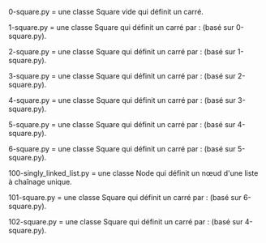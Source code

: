 0-square.py = une classe Square vide qui définit un carré.

1-square.py = une classe Square qui définit un carré par : (basé sur 0-square.py).

2-square.py = une classe Square qui définit un carré par : (basé sur 1-square.py).

3-square.py = une classe Square qui définit un carré par : (basé sur 2-square.py).

4-square.py = une classe Square qui définit un carré par : (basé sur 3-square.py).

5-square.py = une classe Square qui définit un carré par : (basé sur 4-square.py).

6-square.py = une classe Square qui définit un carré par : (basé sur 5-square.py).

100-singly_linked_list.py = une classe Node qui définit un nœud d'une liste à chaînage unique.

101-square.py = une classe Square qui définit un carré par : (basé sur 6-square.py).

102-square.py = une classe Square qui définit un carré par : (basé sur 4-square.py).
